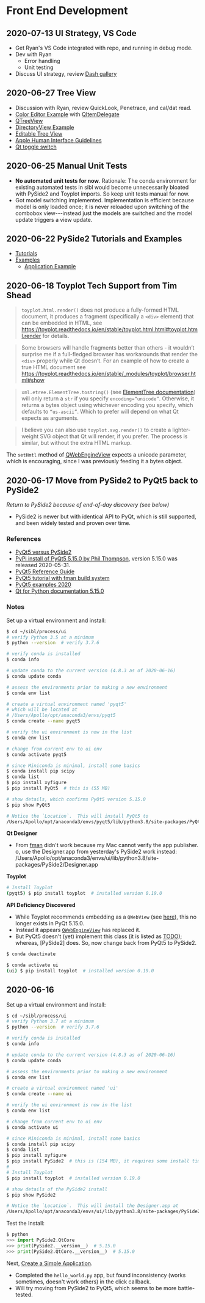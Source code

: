 # Front End Development

## 2020-07-13 UI Strategy, VS Code

* Get Ryan's VS Code integrated with repo, and running in debug mode.
* Dev with Ryan
  * Error handling 
  * Unit testing
* Discuss UI strategy, review [Dash gallery](https://dash-gallery.plotly.host/Portal/)

## 2020-06-27 Tree View

* Discussion with Ryan, review QuickLook, Penetrace, and cal/dat read.
* [Color Editor Example](https://doc.qt.io/qtforpython/overviews/qtwidgets-itemviews-coloreditorfactory-example.html) with [QItemDelegate](https://doc.qt.io/qtforpython/PySide2/QtWidgets/QItemDelegate.html#PySide2.QtWidgets.QItemDelegate)
* [QTreeView](https://doc.qt.io/qtforpython/PySide2/QtWidgets/QTreeView.html)
* [DirectoryView Example](https://doc.qt.io/qtforpython/overviews/qtwidgets-itemviews-dirview-example.html)
* [Editable Tree View](https://doc.qt.io/qtforpython/overviews/qtwidgets-itemviews-editabletreemodel-example.html)
* [Apple Human Interface Guidelines](https://developer.apple.com/design/human-interface-guidelines/)
* [Qt toggle switch](https://stackoverflow.com/questions/14780517/toggle-switch-in-qt)

## 2020-06-25 Manual Unit Tests

* **No automated unit tests for now**.  Rationale:  The conda environment for existing automated tests in sibl would become unnecessarily bloated with PySide2 and Toyplot imports.  So keep unit tests manual for now.
* Got model switching implemented.  Implementation is efficient because model is only loaded once; it is never reloaded upon switching of the combobox view---instead just the models are switched and the model update triggers a view update.

## 2020-06-22 PySide2 Tutorials and Examples

* [Tutorials](https://doc.qt.io/qtforpython/tutorials/index.html)
* [Examples](https://doc.qt.io/qtforpython/examples/index.html)
  * [Application Example](https://doc.qt.io/qtforpython/overviews/qtwidgets-mainwindows-application-example.html)

## 2020-06-18 Toyplot Tech Support from Tim Shead

> `toyplot.html.render()` does not produce a fully-formed HTML document, it produces a fragment (specifically a `<div>` element) that can be embedded in HTML, see https://toyplot.readthedocs.io/en/stable/toyplot.html.html#toyplot.html.render for details.  

> Some browsers will handle fragments better than others - it wouldn’t surprise me if a full-fledged browser has workarounds that render the `<div>` properly while Qt doesn’t.  For an example of how to create a true HTML document see https://toyplot.readthedocs.io/en/stable/_modules/toyplot/browser.html#show

> `xml.etree.ElementTree.tostring()` (see [ElementTree documentation](https://docs.python.org/3/library/xml.etree.elementtree.html)) will only return a `str` if you specify `encoding=“unicode”`.  Otherwise, it returns a bytes object using whichever encoding you specify, which defaults to `“us-ascii”`.  Which to prefer will depend on what Qt expects as arguments.

> I believe you can also use `toyplot.svg.render()` to create a lighter-weight SVG object that Qt will render, if you prefer.  The process is similar, but without the extra HTML markup. 

The `setHmtl` method of [QWebEngineView](https://doc.qt.io/qtforpython/PySide2/QtWebEngineWidgets/QWebEngineView.html#PySide2.QtWebEngineWidgets.PySide2.QtWebEngineWidgets.QWebEngineView.setHtml) expects a unicode parameter, which is encouraging, since I was previously feeding it a bytes object.


## 2020-06-17 Move from PySide2 to PyQt5 back to PySide2

*Return to PySide2 because of end-of-day discovery (see below)*

* PySide2 is newer but with identical API to PyQt, which is still supported, and been widely tested and proven over time.

### References

* [PyQt5 versus PySide2](https://www.learnpyqt.com/blog/pyqt5-vs-pyside2/)
* [PyPi install of PyQt5 5.15.0 by Phil Thompson](https://pypi.org/project/PyQt5/), version 5.15.0 was released 2020-05-31.
* [PyQt5 Reference Guide](https://www.riverbankcomputing.com/static/Docs/PyQt5/)
* [PyQt5 tutorial with fman build system](https://build-system.fman.io/pyqt5-tutorial)
* [PyQt5 examples 2020](https://github.com/pyqt/examples)
* [Qt for Python documentation 5.15.0](https://doc.qt.io/qtforpython/)

### Notes

Set up a virtual environment and install:

```bash 
$ cd ~/sibl/process/ui
# verify Python 3.5 at a minimum
$ python --version  # verify 3.7.6

# verify conda is installed
$ conda info

# update conda to the current version (4.8.3 as of 2020-06-16)
$ conda update conda

# assess the environments prior to making a new environment
$ conda env list

# create a virtual environment named 'pyqt5'
# which will be located at
# /Users/Apollo/opt/anaconda3/envs/pyqt5
$ conda create --name pyqt5

# verify the ui environment is now in the list
$ conda env list

# change from current env to ui env
$ conda activate pyqt5

# since Miniconda is minimal, install some basics
$ conda install pip scipy
$ conda list
$ pip install xyfigure
$ pip install PyQt5  # this is (55 MB)

# show details, which confirms PyQt5 version 5.15.0
$ pip show PyQt5

# Notice the `Location`.  This will install PyQt5 to
/Users/Apollo/opt/anaconda3/envs/pyqt5/lib/python3.8/site-packages/PyQt5
```

**Qt Designer** 

* From [fman](https://build-system.fman.io/qt-designer-download) didn't work because my Mac cannot verify the app publisher.
o, use the Designer.app from yesterday's PySide2 work instead: /Users/Apollo/opt/anaconda3/envs/ui/lib/python3.8/site-packages/PySide2/Designer.app

**Toyplot**

```bash
# Install Toyplot
(pyqt5) $ pip install toyplot  # installed version 0.19.0
```

**API Deficiency Discovered**  

* While Toyplot recommends embedding as a `QWebView` (see [here](https://toyplot.readthedocs.io/en/stable/embedding.html)), this no longer exists in PyQt 5.15.0.  
* Instead it appears [`QWebEngineView`](https://doc.qt.io/qtforpython/PySide2/QtWebEngineWidgets/QWebEngineView.html) has replaced it.  
* But PyQt5 doesn't (yet) implement this class (it is listed as [TODO](https://www.riverbankcomputing.com/static/Docs/PyQt5/api/qtwebengine/qtwebengine-module.html)); whereas, [PySide2] does.  So, now change back from PyQt5 to PySide2.

```bash
$ conda deactivate

$ conda activate ui
(ui) $ pip install toyplot  # installed version 0.19.0 
```

## 2020-06-16

Set up a virtual environment and install:

```bash 
$ cd ~/sibl/process/ui
# verify Python 3.7 at a minimum
$ python --version  # verify 3.7.6

# verify conda is installed
$ conda info

# update conda to the current version (4.8.3 as of 2020-06-16)
$ conda update conda

# assess the environments prior to making a new environment
$ conda env list

# create a virtual environment named 'ui'
$ conda create --name ui

# verify the ui environment is now in the list
$ conda env list

# change from current env to ui env
$ conda activate ui

# since Miniconda is minimal, install some basics
$ conda install pip scipy
$ conda list
$ pip install xyfigure
$ pip install PySide2  # this is (154 MB), it requires some install time
#
# Install Toyplot
$ pip install toyplot  # installed version 0.19.0

# show details of the PySide2 install
$ pip show PySide2

# Notice the `Location`.  This will install the Designer.app at
/Users/Apollo/opt/anaconda3/envs/ui/lib/python3.8/site-packages/PySide2/Designer.app
```

Test the Install:

```python
$ python
>>> import PySide2.QtCore
>>> print(PySide2.__version__)  # 5.15.0
>>> print(PySide2.QtCore.__version__)  # 5.15.0
```

Next, [Create a Simple Application](https://doc.qt.io/qtforpython/quickstart.html#create-a-simple-application).

* Completed the `hello_world.py` app, but found inconsistency (works sometimes, doesn't work others) in the click callback.
* Will try moving from PySide2 to PyQt5, which seems to be more battle-tested.  
